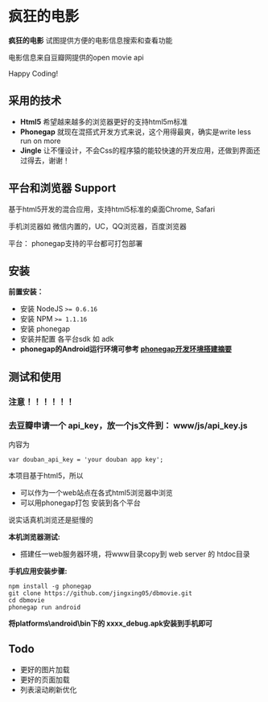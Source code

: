 # 疯狂的电影

**疯狂的电影** 试图提供方便的电影信息搜索和查看功能

电影信息来自豆瓣网提供的open movie api

Happy Coding!

## 采用的技术

  * **Html5** 希望越来越多的浏览器更好的支持html5m标准
  * **Phonegap** 就现在混搭式开发方式来说，这个用得最爽，确实是write less run on more
  * **Jingle** 让不懂设计，不会Css的程序猿的能较快速的开发应用，还做到界面还过得去，谢谢！

## 平台和浏览器 Support

基于html5开发的混合应用，支持html5标准的桌面Chrome, Safari

手机浏览器如 微信内置的，UC，QQ浏览器，百度浏览器

平台： phonegap支持的平台都可打包部署

## 安装

**前置安装：**

  * 安装 NodeJS `>= 0.6.16`
  * 安装 NPM `>= 1.1.16`
  * 安装 phonegap
  * 安装并配置 各平台sdk 如 adk
  * **phonegap的Android运行环境可参考 [phonegap开发环境搭建摘要][1]**

## 测试和使用

### 注意！！！！！！
### 去豆瓣申请一个 api_key，放一个js文件到： www/js/api\_key.js
内容为

    var douban_api_key = 'your douban app key';

 本项目基于html5，所以

 * 可以作为一个web站点在各式html5浏览器中浏览
 * 可以用phonegap打包 安装到各个平台
 
说实话真机浏览还是挺慢的

**本机浏览器测试:**

  * 搭建任一web服务器环境，将www目录copy到 web server 的 htdoc目录

**手机应用安装步骤:**


    npm install -g phonegap 
    git clone https://github.com/jingxing05/dbmovie.git
    cd dbmovie
    phonegap run android
    
  **将platforms\android\bin下的 xxxx_debug.apk安装到手机即可**

## Todo
* 更好的图片加载
* 更好的页面加载
* 列表滚动刷新优化

[1]:http://my.oschina.net/jingxing05/blog/265126 'android'